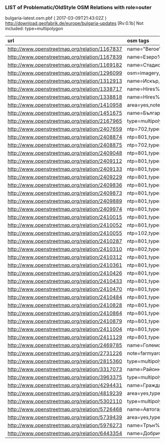  
### LIST of Problematic/OldStyle OSM Relations with role=outer 
bulgaria-latest.osm.pbf ( 2017-03-09T21:43:02Z ) http://download.geofabrik.de/europe/bulgaria-updates [Rv:0.1b]
Not included: type=multipolygon 
 
|  url                                      |  osm tags  
| :---------------------------------------  | :---------------------------
| http://www.openstreetmap.org/relation/1167837 | name="Beroe"%20%stadium,type=multipolygon,name:bg=Стадион%20%"Берое",
| http://www.openstreetmap.org/relation/1167839 | name=Езеро%20%"Загорка",type=multipolygon,
| http://www.openstreetmap.org/relation/1169182 | name=Стадион%20%"Локомотив",type=multipolygon,
| http://www.openstreetmap.org/relation/1296099 | osm=imagery,note=Hires%20%coverage%20%of%20%Bing%20%imagery%20%in%20%Turkey,type=osm,source=Bing,imagery=aerial,
| http://www.openstreetmap.org/relation/1312913 | name=Искър,type=multipolygon,
| http://www.openstreetmap.org/relation/1338717 | name=Hires%20%coverage%20%of%20%Bing%20%in%20%Bulgaria,type=collection,
| http://www.openstreetmap.org/relation/1338818 | name=Hires%20%coverage%20%of%20%bing%20%in%20%Romania,type=collection,
| http://www.openstreetmap.org/relation/1410958 | area=yes,note=Вътрешен%20%полигон%20%Витоша,type=multipolygon,
| http://www.openstreetmap.org/relation/1451675 | name=Българско%20%крайбрежие,type=collection,name:de=Bulgarische%20%Küste,name:en=Bulgarian%20%coastline,collection=coastline,
| http://www.openstreetmap.org/relation/2167965 | type=multipolygon,addr:housenumber=47,
| http://www.openstreetmap.org/relation/2407659 | ntp=702,type=multipolygon,level=-5,ekatte=24517,
| http://www.openstreetmap.org/relation/2408874 | ntp=801,type=multipolygon,level=-5,ekatte=17077,
| http://www.openstreetmap.org/relation/2408875 | ntp=702,type=multipolygon,level=-5,ekatte=17077,
| http://www.openstreetmap.org/relation/2409048 | ntp=801,type=multipolygon,level=-5,ekatte=30716,
| http://www.openstreetmap.org/relation/2409112 | ntp=801,type=multipolygon,level=-5,ekatte=39027,
| http://www.openstreetmap.org/relation/2409133 | ntp=801,type=multipolygon,level=-5,ekatte=51343,
| http://www.openstreetmap.org/relation/2409229 | ntp=801,type=multipolygon,level=-5,ekatte=12139,
| http://www.openstreetmap.org/relation/2409836 | ntp=801,type=multipolygon,level=-5,ekatte=37602,
| http://www.openstreetmap.org/relation/2409873 | ntp=801,type=multipolygon,level=-5,ekatte=27601,
| http://www.openstreetmap.org/relation/2409889 | ntp=801,type=multipolygon,level=-5,ekatte=48249,
| http://www.openstreetmap.org/relation/2409974 | ntp=801,type=multipolygon,level=-5,ekatte=07137,
| http://www.openstreetmap.org/relation/2410015 | ntp=801,type=multipolygon,level=-5,ekatte=55453,
| http://www.openstreetmap.org/relation/2410052 | ntp=801,type=multipolygon,level=-5,ekatte=76114,
| http://www.openstreetmap.org/relation/2410055 | ntp=102,type=multipolygon,level=-5,ekatte=76114,
| http://www.openstreetmap.org/relation/2410287 | ntp=801,type=multipolygon,level=-5,ekatte=44269,
| http://www.openstreetmap.org/relation/2410310 | ntp=802,type=multipolygon,level=-5,ekatte=73273,
| http://www.openstreetmap.org/relation/2410312 | ntp=801,type=multipolygon,level=-5,ekatte=73273,
| http://www.openstreetmap.org/relation/2410361 | ntp=801,type=multipolygon,level=-5,ekatte=51130,
| http://www.openstreetmap.org/relation/2410426 | ntp=801,type=multipolygon,level=-5,ekatte=05918,
| http://www.openstreetmap.org/relation/2410433 | ntp=801,type=multipolygon,level=-5,ekatte=43551,
| http://www.openstreetmap.org/relation/2410470 | ntp=801,type=multipolygon,level=-5,ekatte=15134,
| http://www.openstreetmap.org/relation/2410484 | ntp=801,type=multipolygon,level=-5,ekatte=27084,
| http://www.openstreetmap.org/relation/2410828 | ntp=801,type=multipolygon,level=-5,ekatte=10478,
| http://www.openstreetmap.org/relation/2410864 | ntp=801,type=multipolygon,level=-5,ekatte=61501,
| http://www.openstreetmap.org/relation/2410879 | ntp=801,type=multipolygon,level=-5,ekatte=12348,
| http://www.openstreetmap.org/relation/2411004 | ntp=801,type=multipolygon,level=-5,ekatte=87566,
| http://www.openstreetmap.org/relation/2411129 | ntp=801,type=multipolygon,level=-5,ekatte=70086,
| http://www.openstreetmap.org/relation/2469785 | name=Големо%20%Валявишко%20%езеро,type=multipolygon,
| http://www.openstreetmap.org/relation/2731226 | note=farmyard,type=multipolygon,description=farmyard,
| http://www.openstreetmap.org/relation/2815360 | type=multipolygon,leaf_type=needleleaved,
| http://www.openstreetmap.org/relation/3317073 | name=Районна%20%дирекция%20%на%20%вътрешните%20%работи,type=multipolygon,
| http://www.openstreetmap.org/relation/3963375 | type=multipolygon,width=-1,
| http://www.openstreetmap.org/relation/4294431 | name=Гражданска%20%защита,type=multipolygon,
| http://www.openstreetmap.org/relation/4819239 | area=yes,type=multipolygon,
| http://www.openstreetmap.org/relation/5302110 | type=multipolygon,addr:city=Yastrebino,
| http://www.openstreetmap.org/relation/5726468 | name=Автогара,type=multipolygon,public_transport=station,public_transport:version=2,
| http://www.openstreetmap.org/relation/5739439 | area=yes,type=multipolygon,
| http://www.openstreetmap.org/relation/5976273 | name=Трън%20%-%20%градини,type=multipolygon,
| http://www.openstreetmap.org/relation/6443354 | name=Добрички%20%хиподрум,type=multipolygon,
 
